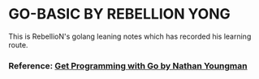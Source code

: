 # GO-BASIC BY REBELLION YONG

This is RebellioN's golang leaning notes which has recorded his learning route.


### Reference: [Get Programming with Go by Nathan Youngman](https://www.amazon.com/Get-Programming-Go-Nathan-Youngman/dp/1617293091)
